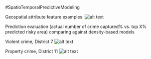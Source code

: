 #SpatioTemporalPredictiveModeling

Geospatial attribute feature examples:
![alt text](https://github.com/xiaomuliu/SpatioTemporalPredictiveModeling/blob/master/Figures/Feature_examples.jpeg)

Prediction evaluation (actual number of crime captured% vs. top X% predicted risky area) comparing against density-based models

Violent crime, District 7
![alt text](https://github.com/xiaomuliu/SpatioTemporalPredictiveModeling/blob/master/Figures/PAI_violent_d7.png)

Property crime, District 11
![alt text](https://github.com/xiaomuliu/SpatioTemporalPredictiveModeling/blob/master/Figures/PAI_property_d11.png)
